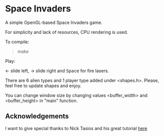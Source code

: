 # Space Invaders

A simple OpenGL-based Space Invaders game.

For simplicity and lack of resources, CPU rendering is used.

To compile:

>make

Play:

&#8592; slide left, &#8594; slide right and <kbd>Space</kbd> for fire lasers.

There are 6 alien types and 1 player type added under <shapes.h>. Please, feel free to update shapes and enjoy.

You can change window size by changing values <buffer_width> and <buffer_height> in "main" function.

## Acknowledgements

I want to give special thanks to Nick Tasios and his great tutorial [here](http://nicktasios.nl/posts/space-invaders-from-scratch-part-1.html)
